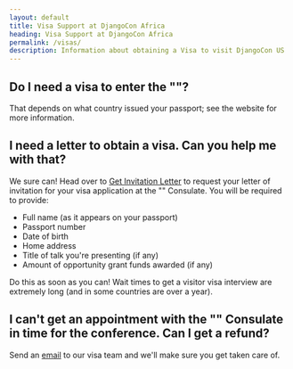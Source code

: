 ```yaml
---
layout: default
title: Visa Support at DjangoCon Africa
heading: Visa Support at DjangoCon Africa
permalink: /visas/
description: Information about obtaining a Visa to visit DjangoCon US
---
```

<!-- TODO: add host country here-->
## Do I need a visa to enter the "<host country here>"?

That depends on what country issued your passport; see the []() website for more information.

## I need a letter to obtain a visa. Can you help me with that?

We sure can! Head over to <a href="/invitation">Get Invitation Letter</a> to request your letter of invitation for your visa application at the "<host country here>" Consulate. You will be required to provide:

- Full name (as it appears on your passport)
- Passport number
- Date of birth
- Home address
- Title of talk you're presenting (if any)
- Amount of opportunity grant funds awarded (if any)

Do this as soon as you can! Wait times to get a visitor visa interview are extremely long (and in some countries are over a year).

## I can't get an appointment with the "<host country here>" Consulate in time for the conference. Can I get a refund?

Send an <a href="mailto:{{site.visa_email}}">email</a> to our visa team and we'll make sure you get taken care of.
